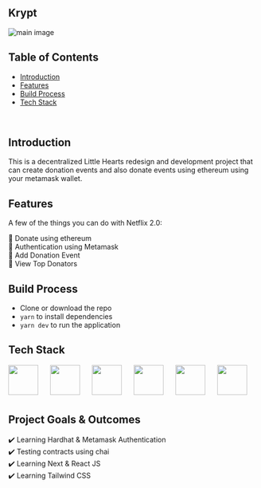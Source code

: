 ## Krypt

![main image](https://cdn.sanity.io/images/1z5g6za5/production/9d730166f5e04483fc884eee086ae9e2a735d20d-1272x838.png?w=2000&fit=max&auto=format)

## Table of Contents

- [Introduction](#introduction)
- [Features](#features)
- [Build Process](#build-process)
- [Tech Stack](#tech-stack)

<br/>

## Introduction

This is a decentralized Little Hearts redesign and development project that can create donation events and also donate events using ethereum using your metamask wallet.

## Features

A few of the things you can do with Netflix 2.0:

🚀 Donate using ethereum <br/>
🚀 Authentication using Metamask <br/>
🚀 Add Donation Event <br/>
🚀 View Top Donators

## Build Process

- Clone or download the repo
- `yarn` to install dependencies
- `yarn dev` to run the application


## Tech Stack

<p float="left">
    <img src="https://cdn.sanity.io/images/1z5g6za5/production/c51f7cd856302f625d5622d91847e184435c00ba-300x300.png?w=2000&fit=max&auto=format" width="60"  style="padding-right:20px"/>
    <img src="https://cdn.sanity.io/images/1z5g6za5/production/ea0d729f383fe9f113c7d2da95af5a39eecfa226-64x64.png?w=2000&fit=max&auto=format" width="60"  style="padding-right:20px"/>
    <img src="https://cdn.sanity.io/images/1z5g6za5/production/3d81470f4f08d66f353c5e3dd8d68b94c0768c92-300x208.png?w=2000&fit=max&auto=format" width="60"  style="padding-right:20px;margin-bottom:8px"/>
    <img src="https://cdn.sanity.io/images/1z5g6za5/production/6204e7e0124748128a93b0b5a44e314a18fa1e97-200x200.png?w=2000&fit=max&auto=format" width="60"  style="padding-right:20px"/>
    <img src="https://cdn.sanity.io/images/1z5g6za5/production/6ff172279dca61fa23766917e06ec39352179313-64x64.png?w=2000&fit=max&auto=format" width="60"  style="padding-right:20px"/>
    <img src="https://cdn.sanity.io/images/1z5g6za5/production/97986d3dd7e897b83e06a41aaf9ee7a8de146685-768x768.png?w=2000&fit=max&auto=format" width="60"  style="padding-right:20px"/>
</p>

## Project Goals & Outcomes

✔️ Learning Hardhat & Metamask Authentication <br/>
✔️ Testing contracts using chai <br/>
✔️ Learning Next & React JS <br/>
✔️ Learning Tailwind CSS